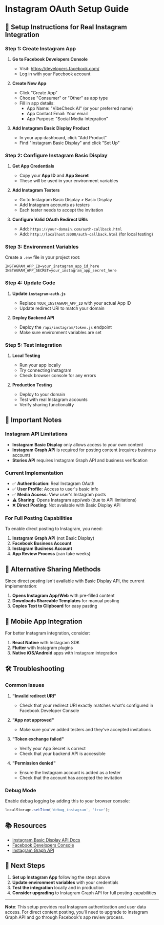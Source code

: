 # Instagram OAuth Setup Guide

## 🔧 **Setup Instructions for Real Instagram Integration**

### **Step 1: Create Instagram App**

1. **Go to Facebook Developers Console**
   - Visit: https://developers.facebook.com/
   - Log in with your Facebook account

2. **Create New App**
   - Click "Create App"
   - Choose "Consumer" or "Other" as app type
   - Fill in app details:
     - App Name: "VibeCheck AI" (or your preferred name)
     - App Contact Email: Your email
     - App Purpose: "Social Media Integration"

3. **Add Instagram Basic Display Product**
   - In your app dashboard, click "Add Product"
   - Find "Instagram Basic Display" and click "Set Up"

### **Step 2: Configure Instagram Basic Display**

1. **Get App Credentials**
   - Copy your **App ID** and **App Secret**
   - These will be used in your environment variables

2. **Add Instagram Testers**
   - Go to Instagram Basic Display > Basic Display
   - Add Instagram accounts as testers
   - Each tester needs to accept the invitation

3. **Configure Valid OAuth Redirect URIs**
   - Add: `https://your-domain.com/auth-callback.html`
   - Add: `http://localhost:8000/auth-callback.html` (for local testing)

### **Step 3: Environment Variables**

Create a `.env` file in your project root:

```env
INSTAGRAM_APP_ID=your_instagram_app_id_here
INSTAGRAM_APP_SECRET=your_instagram_app_secret_here
```

### **Step 4: Update Code**

1. **Update `instagram-auth.js`**
   - Replace `YOUR_INSTAGRAM_APP_ID` with your actual App ID
   - Update redirect URI to match your domain

2. **Deploy Backend API**
   - Deploy the `/api/instagram/token.js` endpoint
   - Make sure environment variables are set

### **Step 5: Test Integration**

1. **Local Testing**
   - Run your app locally
   - Try connecting Instagram
   - Check browser console for any errors

2. **Production Testing**
   - Deploy to your domain
   - Test with real Instagram accounts
   - Verify sharing functionality

## 🚨 **Important Notes**

### **Instagram API Limitations**
- **Instagram Basic Display** only allows access to your own content
- **Instagram Graph API** is required for posting content (requires business account)
- **Stories API** requires Instagram Graph API and business verification

### **Current Implementation**
- ✅ **Authentication**: Real Instagram OAuth
- ✅ **User Profile**: Access to user's basic info
- ✅ **Media Access**: View user's Instagram posts
- ⚠️ **Sharing**: Opens Instagram app/web (due to API limitations)
- ❌ **Direct Posting**: Not available with Basic Display API

### **For Full Posting Capabilities**
To enable direct posting to Instagram, you need:

1. **Instagram Graph API** (not Basic Display)
2. **Facebook Business Account**
3. **Instagram Business Account**
4. **App Review Process** (can take weeks)

## 🔄 **Alternative Sharing Methods**

Since direct posting isn't available with Basic Display API, the current implementation:

1. **Opens Instagram App/Web** with pre-filled content
2. **Downloads Shareable Templates** for manual posting
3. **Copies Text to Clipboard** for easy pasting

## 📱 **Mobile App Integration**

For better Instagram integration, consider:

1. **React Native** with Instagram SDK
2. **Flutter** with Instagram plugins
3. **Native iOS/Android** apps with Instagram integration

## 🛠️ **Troubleshooting**

### **Common Issues**

1. **"Invalid redirect URI"**
   - Check that your redirect URI exactly matches what's configured in Facebook Developer Console

2. **"App not approved"**
   - Make sure you've added testers and they've accepted invitations

3. **"Token exchange failed"**
   - Verify your App Secret is correct
   - Check that your backend API is accessible

4. **"Permission denied"**
   - Ensure the Instagram account is added as a tester
   - Check that the account has accepted the invitation

### **Debug Mode**
Enable debug logging by adding this to your browser console:
```javascript
localStorage.setItem('debug_instagram', 'true');
```

## 📚 **Resources**

- [Instagram Basic Display API Docs](https://developers.facebook.com/docs/instagram-basic-display-api)
- [Facebook Developers Console](https://developers.facebook.com/)
- [Instagram Graph API](https://developers.facebook.com/docs/instagram-api)

## 🎯 **Next Steps**

1. **Set up Instagram App** following the steps above
2. **Update environment variables** with your credentials
3. **Test the integration** locally and in production
4. **Consider upgrading** to Instagram Graph API for full posting capabilities

---

**Note**: This setup provides real Instagram authentication and user data access. For direct content posting, you'll need to upgrade to Instagram Graph API and go through Facebook's app review process.
